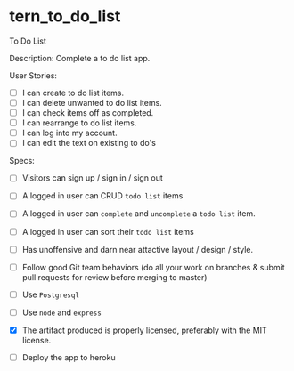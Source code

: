 # tern_to_do_list

To Do List

Description: 
Complete a to do list app.

User Stories:

- [ ] I can create to do list items.
- [ ] I can delete unwanted to do list items.
- [ ] I can check items off as completed.
- [ ] I can rearrange to do list items.
- [ ] I can log into my account.
- [ ] I can edit the text on existing to do's

Specs:

- [ ] Visitors can sign up / sign in / sign out
- [ ] A logged in user can CRUD `todo list` items
- [ ] A logged in user can `complete` and `uncomplete` a `todo list` item.
- [ ] A logged in user can sort their `todo list` items
- [ ] Has unoffensive and darn near attactive layout / design / style.
- [ ] Follow good Git team behaviors (do all your work on branches & submit pull requests for review before merging to master)
- [ ] Use `Postgresql`
- [ ] Use `node` and `express`
- [X] The artifact produced is properly licensed, preferably with the MIT license.
- [ ] Deploy the app to heroku


